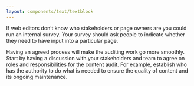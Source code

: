 ```yaml
---
layout: components/text/textblock
---
```


If web editors don’t know who stakeholders or page owners are you could run an internal survey. Your survey should ask people to indicate whether they need to have input into a particular page.

Having an agreed process will make the auditing work go more smoothly. Start by having a discussion with your stakeholders and team to agree on roles and responsibilities for the content audit. For example, establish who has the authority to do what is needed to ensure the quality of content and its ongoing maintenance.
